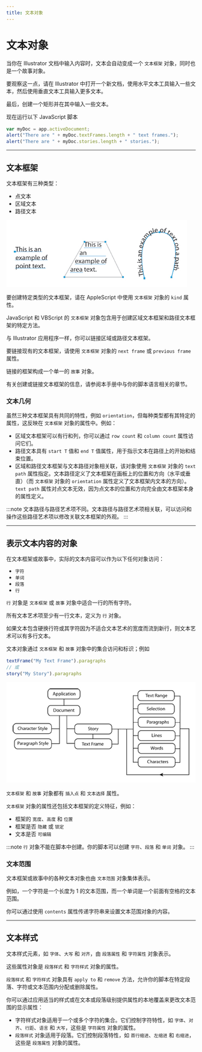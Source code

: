 ```yaml
---
title: 文本对象
---
```

# 文本对象

当你在 Illustrator 文档中输入内容时，文本会自动变成一个 `文本框架` 对象，同时也是一个故事对象。

要观察这一点，请在 Illustrator 中打开一个新文档，使用水平文本工具输入一些文本，然后使用垂直文本工具输入更多文本。

最后，创建一个矩形并在其中输入一些文本。

现在运行以下 JavaScript 脚本

```javascript
var myDoc = app.activeDocument;
alert("There are " + myDoc.textFrames.length + " text frames.");
alert("There are " + myDoc.stories.length + " stories.");
```

---

## 文本框架

文本框架有三种类型：

- 点文本
- 区域文本
- 路径文本

![文本框架](../_static/textFrames.jpg)

要创建特定类型的文本框架，请在 AppleScript 中使用 `文本框架` 对象的 `kind` 属性。

JavaScript 和 VBScript 的 `文本框架` 对象包含用于创建区域文本框架和路径文本框架的特定方法。

与 Illustrator 应用程序一样，你可以链接区域或路径文本框架。

要链接现有的文本框架，请使用 `文本框架` 对象的 `next frame` 或 `previous frame` 属性。

链接的框架构成一个单一的 `故事` 对象。

有关创建或链接文本框架的信息，请参阅本手册中与你的脚本语言相关的章节。

### 文本几何

虽然三种文本框架具有共同的特性，例如 `orientation`，但每种类型都有其特定的属性，这反映在 `文本框架` 对象的属性中。例如：

- 区域文本框架可以有行和列，你可以通过 `row count` 和 `column count` 属性访问它们。
- 路径文本具有 `start T` 值和 `end T` 值属性，用于指示文本在路径上的开始和结束位置。
- 区域和路径文本框架与文本路径对象相关联，该对象使用 `文本框架` 对象的 `text path` 属性指定。文本路径定义了文本框架在画板上的位置和方向（水平或垂直）（而 `文本框架` 对象的 `orientation` 属性定义了文本框架内文本的方向）。`text path` 属性对点文本无效，因为点文本的位置和方向完全由文本框架本身的属性定义。

:::note
文本路径与路径艺术项不同。文本路径与路径艺术项相关联，可以访问和操作这些路径艺术项以修改关联文本框架的外观。
:::

---

## 表示文本内容的对象

在文本框架或故事中，实际的文本内容可以作为以下任何对象访问：

- `字符`
- `单词`
- `段落`
- `行`

`行` 对象是 `文本框架` 或 `故事` 对象中适合一行的所有字符。

所有文本艺术项至少有一行文本，定义为 `行` 对象。

如果文本包含硬换行符或其字符因为不适合文本艺术的宽度而流到新行，则文本艺术可以有多行文本。

文本对象通过 `文本框架` 和 `故事` 对象中的集合访问和标识；例如

```javascript
textFrame("My Text Frame").paragraphs
// 或
story("My Story").paragraphs
```

![文本框架](../_static/textModel.jpg)

`文本框架` 和 `故事` 对象都有 `插入点` 和 `文本选择` 属性。

`文本框架` 对象的属性还包括文本框架的定义特征，例如：

- 框架的 `宽度`、`高度` 和 `位置`
- 框架是否 `隐藏` 或 `锁定`
- 文本是否 `可编辑`

:::note
`行` 对象不能在脚本中创建。你的脚本可以创建 `字符`、`段落` 和 `单词` 对象。
:::

### 文本范围

文本框架或故事中的各种文本对象也由 `文本范围` 对象集体表示。

例如，一个字符是一个长度为 1 的文本范围，而一个单词是一个前面有空格的文本范围。

你可以通过使用 `contents` 属性传递字符串来设置文本范围对象的内容。

---

## 文本样式

文本样式元素，如 `字体`、`大写` 和 `对齐`，由 `段落属性` 和 `字符属性` 对象表示。

这些属性对象是 `段落样式` 和 `字符样式` 对象的属性。

`段落样式` 和 `字符样式` 对象具有 `apply to` 和 `remove` 方法，允许你的脚本在特定段落、字符或文本范围内分配或删除属性。

你可以通过应用适当的样式或在文本或段落级别提供属性的本地覆盖来更改文本范围的显示属性：

- 字符样式对象适用于一个或多个字符的集合。它们控制字符特性，如 `字体`、`对齐`、`行距`、`语言` 和 `大写`，这些是 `字符属性` 对象的属性。
- `段落样式` 对象适用于段落。它们控制段落特性，如 `首行缩进`、`左缩进` 和 `右缩进`，这些是 `段落属性` 对象的属性。
```